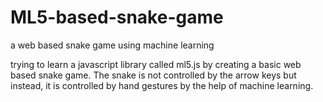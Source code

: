 # ML5-based-snake-game
a web based snake game using machine learning

trying to learn a javascript library called ml5.js by creating a basic web based snake game. The snake is not controlled by the arrow keys but instead, it is controlled by hand gestures by the help of machine learning.

